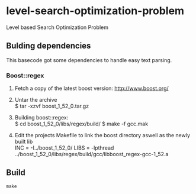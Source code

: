 level-search-optimization-problem
=================================

Level based Search Optimization Problem


Bulding dependencies
----------------------------------------
This basecode got some dependencies to handle easy text parsing.

### Boost::regex
1. Fetch a copy of the latest boost version: http://www.boost.org/  
2. Untar the archive  
    $ tar -xzvf boost_1_52_0.tar.gz
3. Building boost::regex:  
    $ cd boost_1_52_0/libs/regex/build/
    $ make -f gcc.mak

4. Edit the projects Makefile to link the boost directory aswell as the newly built lib  
    INC = -I../boost_1_52_0/
    LIBS = -lpthread ../boost_1_52_0/libs/regex/build/gcc/libboost_regex-gcc-1_52.a

Build
----------------------------------------
    make
